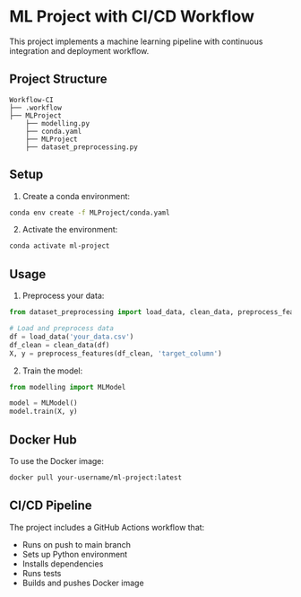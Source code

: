 # ML Project with CI/CD Workflow

This project implements a machine learning pipeline with continuous integration and deployment workflow.

## Project Structure

```
Workflow-CI
├── .workflow
├── MLProject
    ├── modelling.py
    ├── conda.yaml
    ├── MLProject
    ├── dataset_preprocessing.py
```

## Setup

1. Create a conda environment:
```bash
conda env create -f MLProject/conda.yaml
```

2. Activate the environment:
```bash
conda activate ml-project
```

## Usage

1. Preprocess your data:
```python
from dataset_preprocessing import load_data, clean_data, preprocess_features

# Load and preprocess data
df = load_data('your_data.csv')
df_clean = clean_data(df)
X, y = preprocess_features(df_clean, 'target_column')
```

2. Train the model:
```python
from modelling import MLModel

model = MLModel()
model.train(X, y)
```

## Docker Hub

To use the Docker image:
```bash
docker pull your-username/ml-project:latest
```

## CI/CD Pipeline

The project includes a GitHub Actions workflow that:
- Runs on push to main branch
- Sets up Python environment
- Installs dependencies
- Runs tests
- Builds and pushes Docker image 